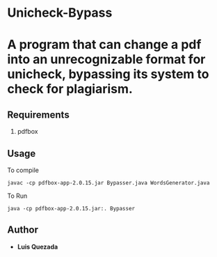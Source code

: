 # Unicheck-Bypass
# A program that can change a pdf into an unrecognizable format for unicheck, bypassing its system to check for plagiarism.

## Requirements
1. pdfbox

## Usage
To compile
```
javac -cp pdfbox-app-2.0.15.jar Bypasser.java WordsGenerator.java
```

To Run
```
java -cp pdfbox-app-2.0.15.jar:. Bypasser
```

## Author
* **Luis Quezada**